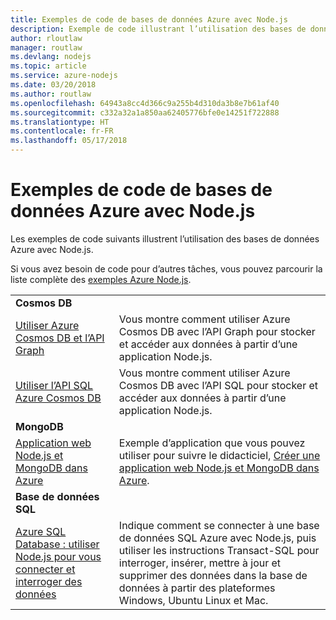 ```yaml
---
title: Exemples de code de bases de données Azure avec Node.js
description: Exemple de code illustrant l’utilisation des bases de données Azure avec Node.js.
author: rloutlaw
manager: routlaw
ms.devlang: nodejs
ms.topic: article
ms.service: azure-nodejs
ms.date: 03/20/2018
ms.author: routlaw
ms.openlocfilehash: 64943a8cc4d366c9a255b4d310da3b8e7b61af40
ms.sourcegitcommit: c332a32a1a850aa62405776bfe0e14251f722888
ms.translationtype: HT
ms.contentlocale: fr-FR
ms.lasthandoff: 05/17/2018
---
```

# <a name="azure-databases-with-nodejs-code-samples"></a>Exemples de code de bases de données Azure avec Node.js

Les exemples de code suivants illustrent l’utilisation des bases de données Azure avec Node.js.

Si vous avez besoin de code pour d’autres tâches, vous pouvez parcourir la liste complète des [exemples Azure Node.js](https://azure.microsoft.com/resources/samples/?term=nodejs).

| | |
|---|---|
| **Cosmos DB** ||
| [Utiliser Azure Cosmos DB et l’API Graph](https://azure.microsoft.com/resources/samples/azure-cosmos-db-graph-nodejs-getting-started/) | Vous montre comment utiliser Azure Cosmos DB avec l’API Graph pour stocker et accéder aux données à partir d’une application Node.js. |
| [Utiliser l’API SQL Azure Cosmos DB](https://azure.microsoft.com/resources/samples/azure-cosmos-db-documentdb-nodejs-getting-started/) | Vous montre comment utiliser Azure Cosmos DB avec l’API SQL pour stocker et accéder aux données à partir d’une application Node.js. |
| **MongoDB** ||
| [Application web Node.js et MongoDB dans Azure](https://azure.microsoft.com/resources/samples/meanjs/) | Exemple d’application que vous pouvez utiliser pour suivre le didacticiel, [Créer une application web Node.js et MongoDB dans Azure](http://docs.microsoft.com/azure/app-service-web/app-service-web-tutorial-nodejs-mongodb-app?toc=/azure/node/toc.json&bc=/azure/node/toc.json). |
| **Base de données SQL** ||
| [Azure SQL Database : utiliser Node.js pour vous connecter et interroger des données](https://docs.microsoft.com/azure/sql-database/sql-database-connect-query-nodejs) | Indique comment se connecter à une base de données SQL Azure avec Node.js, puis utiliser les instructions Transact-SQL pour interroger, insérer, mettre à jour et supprimer des données dans la base de données à partir des plateformes Windows, Ubuntu Linux et Mac. |
